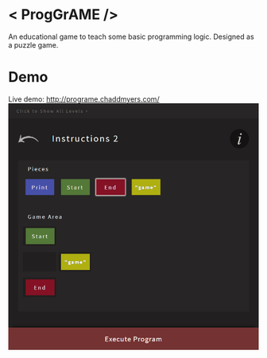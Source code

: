 # < ProgGrAME /> 
An educational game to teach some basic programming logic. Designed as a puzzle game.

# Demo
Live demo: http://programe.chaddmyers.com/
![Alt text](/images/programe-example.jpg?raw=true "Example Level")